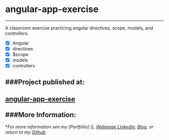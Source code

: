 # angular-app-exercise
---

A classroom exercise practicing angular directives, scope, models, and controllers.

- [x] Angular
- [x] directives
- [x] $scope
- [x] models
- [x] controllers

###Project published at: 
---

[angular-app-exercise](https://trrapp12-ironyard.github.io/angular-app-exercise/)
<br/>
<br/>
###More Information:
---

\**For more information see my [Portfolio] (), [Webpage](http://web-karma.org),[LinkedIn](https://www.linkedin.com/in/trevor-rapp-042a1037), [Blog](http://web-karma.net), or return to my [Github](https://github.com/trrapp12)*

